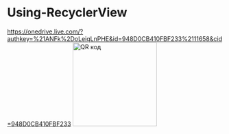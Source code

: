# Using-RecyclerView
https://onedrive.live.com/?authkey=%21ANFk%2DoLeiqLnPHE&id=948D0CB410FBF233%2111658&cid=948D0CB410FBF233
<img src="http://qrcoder.ru/code/?https%3A%2F%2Fonedrive.live.com%2F%3Fauthkey%3D%2521ANFk%252DoLeiqLnPHE%26id%3D948D0CB410FBF233%252111658%26cid%3D948D0CB410FBF233&4&0" width="196" height="196" border="0" title="QR код">
